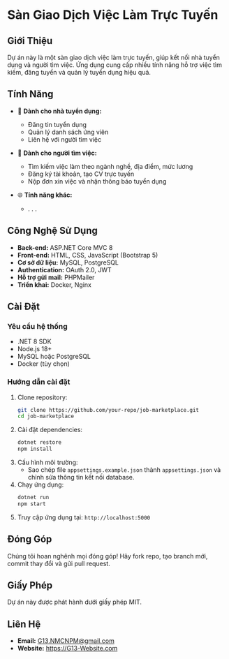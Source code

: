 # Sàn Giao Dịch Việc Làm Trực Tuyến

## Giới Thiệu
Dự án này là một sàn giao dịch việc làm trực tuyến, giúp kết nối nhà tuyển dụng và người tìm việc. Ứng dụng cung cấp nhiều tính năng hỗ trợ việc tìm kiếm, đăng tuyển và quản lý tuyển dụng hiệu quả.

## Tính Năng
- 💼 **Dành cho nhà tuyển dụng:**
  - Đăng tin tuyển dụng
  - Quản lý danh sách ứng viên
  - Liên hệ với người tìm việc
  
- 🤝 **Dành cho người tìm việc:**
  - Tìm kiếm việc làm theo ngành nghề, địa điểm, mức lương
  - Đăng ký tài khoản, tạo CV trực tuyến
  - Nộp đơn xin việc và nhận thông báo tuyển dụng

- 🌐 **Tính năng khác:**
  - . . . 

## Công Nghệ Sử Dụng
- **Back-end:** ASP.NET Core MVC 8
- **Front-end:** HTML, CSS, JavaScript (Bootstrap 5)
- **Cơ sở dữ liệu:** MySQL, PostgreSQL
- **Authentication:** OAuth 2.0, JWT
- **Hỗ trợ gửi mail:** PHPMailer
- **Triển khai:** Docker, Nginx

## Cài Đặt
### Yêu cầu hệ thống
- .NET 8 SDK
- Node.js 18+
- MySQL hoặc PostgreSQL
- Docker (tùy chọn)

### Hướng dẫn cài đặt
1. Clone repository:
   ```sh
   git clone https://github.com/your-repo/job-marketplace.git
   cd job-marketplace
   ```
2. Cài đặt dependencies:
   ```sh
   dotnet restore
   npm install
   ```
3. Cấu hình môi trường:
   - Sao chép file `appsettings.example.json` thành `appsettings.json` và chỉnh sửa thông tin kết nối database.
4. Chạy ứng dụng:
   ```sh
   dotnet run
   npm start
   ```
5. Truy cập ứng dụng tại: `http://localhost:5000`

## Đóng Góp
Chúng tôi hoan nghênh mọi đóng góp! Hãy fork repo, tạo branch mới, commit thay đổi và gửi pull request.

## Giấy Phép
Dự án này được phát hành dưới giấy phép MIT.

## Liên Hệ
- **Email:** G13.NMCNPM@gmail.com
- **Website:** https://G13-Website.com

